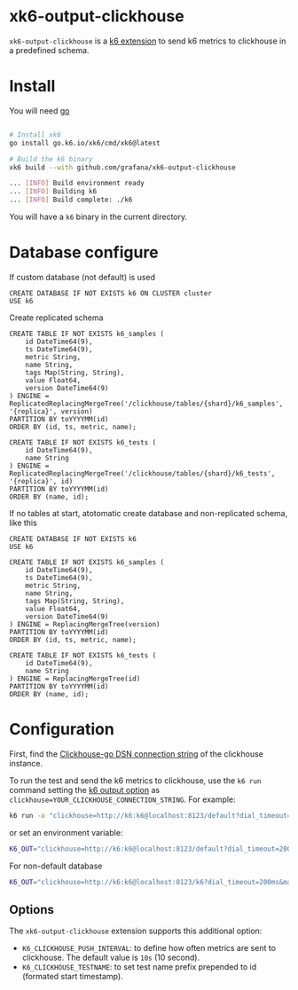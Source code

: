 # xk6-output-clickhouse

`xk6-output-clickhouse` is a [k6 extension](https://k6.io/docs/extensions/) to send k6 metrics to clickhouse in a predefined schema.

# Install

You will need [go](https://golang.org/)

```bash

# Install xk6
go install go.k6.io/xk6/cmd/xk6@latest

# Build the k6 binary
xk6 build --with github.com/grafana/xk6-output-clickhouse

... [INFO] Build environment ready
... [INFO] Building k6
... [INFO] Build complete: ./k6
```
You will have a `k6` binary in the current directory.

# Database configure

If custom database (not default) is used
```
CREATE DATABASE IF NOT EXISTS k6 ON CLUSTER cluster
USE k6
```

Create replicated schema
```
CREATE TABLE IF NOT EXISTS k6_samples (
    id DateTime64(9),
    ts DateTime64(9),
    metric String,
    name String,
    tags Map(String, String),
    value Float64,
    version DateTime64(9)
) ENGINE = ReplicatedReplacingMergeTree('/clickhouse/tables/{shard}/k6_samples', '{replica}', version)
PARTITION BY toYYYYMM(id)
ORDER BY (id, ts, metric, name);

CREATE TABLE IF NOT EXISTS k6_tests (
    id DateTime64(9),
    name String
) ENGINE = ReplicatedReplacingMergeTree('/clickhouse/tables/{shard}/k6_tests', '{replica}', id)
PARTITION BY toYYYYMM(id)
ORDER BY (name, id);
```

If no tables at start, atotomatic create database and non-replicated schema, like this

```
CREATE DATABASE IF NOT EXISTS k6
USE k6

CREATE TABLE IF NOT EXISTS k6_samples (
    id DateTime64(9),
    ts DateTime64(9),
    metric String,
    name String,
    tags Map(String, String),
    value Float64,
    version DateTime64(9)
) ENGINE = ReplacingMergeTree(version)
PARTITION BY toYYYYMM(id)
ORDER BY (id, ts, metric, name);

CREATE TABLE IF NOT EXISTS k6_tests (
    id DateTime64(9),
    name String
) ENGINE = ReplacingMergeTree(id)
PARTITION BY toYYYYMM(id)
ORDER BY (name, id);
```

# Configuration

First, find the [Clickhouse-go DSN connection string](https://github.com/ClickHouse/clickhouse-go#databasesql-interface) of the clickhouse instance.

To run the test and send the k6 metrics to clickhouse, use the `k6 run` command setting the [k6 output option](https://k6.io/docs/using-k6/options/#results-output) as `clickhouse=YOUR_CLICKHOUSE_CONNECTION_STRING`. For example:


```bash
k6 run -o "clickhouse=http://k6:k6@localhost:8123/default?dial_timeout=200ms&max_execution_time=60" script.js
```

or set an environment variable:

```bash
K6_OUT="clickhouse=http://k6:k6@localhost:8123/default?dial_timeout=200ms&max_execution_time=60" k6 run script.js
```

For non-default database
```bash
K6_OUT="clickhouse=http://k6:k6@localhost:8123/k6?dial_timeout=200ms&max_execution_time=60" k6 run script.js
```

## Options

The `xk6-output-clickhouse` extension supports this additional option:

- `K6_CLICKHOUSE_PUSH_INTERVAL`: to define how often metrics are sent to clickhouse.  The default value is `10s` (10 second).
- `K6_CLICKHOUSE_TESTNAME`: to set test name prefix prepended to id (formated start timestamp).
